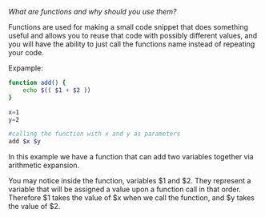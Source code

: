 *What are functions and why should you use them?*

Functions are used for making a small code snippet that does something useful and allows you to reuse that code with possibly different values, and you will have the ability to just call the functions name instead of repeating your code.

Expample:
```bash
function add() {
	echo $(( $1 + $2 ))
}

x=1
y=2

#calling the function with x and y as parameters
add $x $y
```

In this example we have a function that can add two variables together via arithmetic expansion.

You may notice inside the function, variables $1 and $2.
They represent a variable that will be assigned a value upon a function call in that order.
Therefore $1 takes the value of $x when we call the function, and $y takes the value of $2.